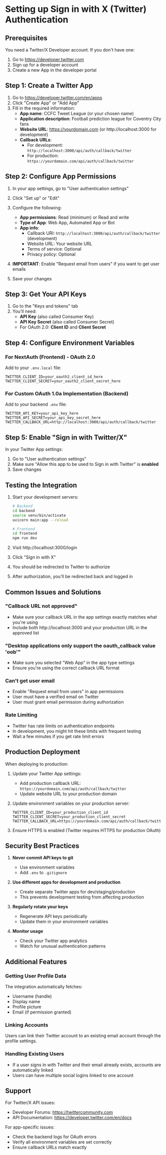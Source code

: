# Setting up Sign in with X (Twitter) Authentication

## Prerequisites
You need a Twitter/X Developer account. If you don't have one:
1. Go to https://developer.twitter.com
2. Sign up for a developer account
3. Create a new App in the developer portal

## Step 1: Create a Twitter App

1. Go to https://developer.twitter.com/en/apps
2. Click "Create App" or "Add App"
3. Fill in the required information:
   - **App name**: CCFC Tweet League (or your chosen name)
   - **Application description**: Football prediction league for Coventry City fans
   - **Website URL**: https://yourdomain.com (or http://localhost:3000 for development)
   - **Callback URLs**: 
     - For development: `http://localhost:3000/api/auth/callback/twitter`
     - For production: `https://yourdomain.com/api/auth/callback/twitter`

## Step 2: Configure App Permissions

1. In your app settings, go to "User authentication settings"
2. Click "Set up" or "Edit"
3. Configure the following:
   - **App permissions**: Read (minimum) or Read and write
   - **Type of App**: Web App, Automated App or Bot
   - **App info**:
     - Callback URI: `http://localhost:3000/api/auth/callback/twitter` (development)
     - Website URL: Your website URL
     - Terms of service: Optional
     - Privacy policy: Optional

4. **IMPORTANT**: Enable "Request email from users" if you want to get user emails

5. Save your changes

## Step 3: Get Your API Keys

1. Go to the "Keys and tokens" tab
2. You'll need:
   - **API Key** (also called Consumer Key)
   - **API Key Secret** (also called Consumer Secret)
   - For OAuth 2.0: **Client ID** and **Client Secret**

## Step 4: Configure Environment Variables

### For NextAuth (Frontend) - OAuth 2.0
Add to your `.env.local` file:
```env
TWITTER_CLIENT_ID=your_oauth2_client_id_here
TWITTER_CLIENT_SECRET=your_oauth2_client_secret_here
```

### For Custom OAuth 1.0a Implementation (Backend)
Add to your backend `.env` file:
```env
TWITTER_API_KEY=your_api_key_here
TWITTER_API_SECRET=your_api_key_secret_here
TWITTER_CALLBACK_URL=http://localhost:3000/api/auth/callback/twitter
```

## Step 5: Enable "Sign in with Twitter/X"

In your Twitter App settings:
1. Go to "User authentication settings"
2. Make sure "Allow this app to be used to Sign in with Twitter" is **enabled**
3. Save changes

## Testing the Integration

1. Start your development servers:
   ```bash
   # Backend
   cd backend
   source venv/bin/activate
   uvicorn main:app --reload
   
   # Frontend
   cd frontend
   npm run dev
   ```

2. Visit http://localhost:3000/login
3. Click "Sign in with X"
4. You should be redirected to Twitter to authorize
5. After authorization, you'll be redirected back and logged in

## Common Issues and Solutions

### "Callback URL not approved"
- Make sure your callback URL in the app settings exactly matches what you're using
- Include both http://localhost:3000 and your production URL in the approved list

### "Desktop applications only support the oauth_callback value 'oob'"
- Make sure you selected "Web App" in the app type settings
- Ensure you're using the correct callback URL format

### Can't get user email
- Enable "Request email from users" in app permissions
- User must have a verified email on Twitter
- User must grant email permission during authorization

### Rate Limiting
- Twitter has rate limits on authentication endpoints
- In development, you might hit these limits with frequent testing
- Wait a few minutes if you get rate limit errors

## Production Deployment

When deploying to production:

1. Update your Twitter App settings:
   - Add production callback URL: `https://yourdomain.com/api/auth/callback/twitter`
   - Update website URL to your production domain

2. Update environment variables on your production server:
   ```env
   TWITTER_CLIENT_ID=your_production_client_id
   TWITTER_CLIENT_SECRET=your_production_client_secret
   TWITTER_CALLBACK_URL=https://yourdomain.com/api/auth/callback/twitter
   ```

3. Ensure HTTPS is enabled (Twitter requires HTTPS for production OAuth)

## Security Best Practices

1. **Never commit API keys to git**
   - Use environment variables
   - Add `.env` to `.gitignore`

2. **Use different apps for development and production**
   - Create separate Twitter apps for dev/staging/production
   - This prevents development testing from affecting production

3. **Regularly rotate your keys**
   - Regenerate API keys periodically
   - Update them in your environment variables

4. **Monitor usage**
   - Check your Twitter app analytics
   - Watch for unusual authentication patterns

## Additional Features

### Getting User Profile Data
The integration automatically fetches:
- Username (handle)
- Display name
- Profile picture
- Email (if permission granted)

### Linking Accounts
Users can link their Twitter account to an existing email account through the profile settings.

### Handling Existing Users
- If a user signs in with Twitter and their email already exists, accounts are automatically linked
- Users can have multiple social logins linked to one account

## Support

For Twitter/X API issues:
- Developer Forums: https://twittercommunity.com
- API Documentation: https://developer.twitter.com/en/docs

For app-specific issues:
- Check the backend logs for OAuth errors
- Verify all environment variables are set correctly
- Ensure callback URLs match exactly